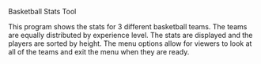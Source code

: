 Basketball Stats Tool

This program shows the stats for 3 different basketball teams. 
The teams are equally distributed by experience level. 
The stats are displayed and the players are sorted by height. 
The menu options allow for viewers to look at all of the teams and exit the menu when they are ready.
